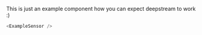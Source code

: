 This is just an example component how you can expect deepstream to work :)

```js
<ExampleSensor />
```
